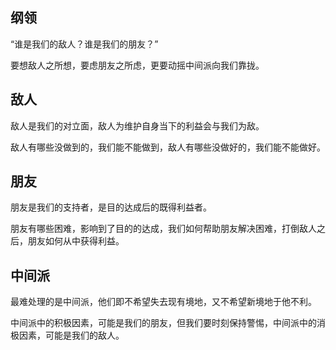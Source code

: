 

## 纲领


“谁是我们的敌人？谁是我们的朋友？”

要想敌人之所想，要虑朋友之所虑，更要动摇中间派向我们靠拢。

## 敌人


敌人是我们的对立面，敌人为维护自身当下的利益会与我们为敌。

敌人有哪些没做到的，我们能不能做到，敌人有哪些没做好的，我们能不能做好。

## 朋友


朋友是我们的支持者，是目的达成后的既得利益者。

朋友有哪些困难，影响到了目的的达成，我们如何帮助朋友解决困难，打倒敌人之后，朋友如何从中获得利益。

## 中间派


最难处理的是中间派，他们即不希望失去现有境地，又不希望新境地于他不利。

中间派中的积极因素，可能是我们的朋友，但我们要时刻保持警惕，中间派中的消极因素，可能是我们的敌人。

